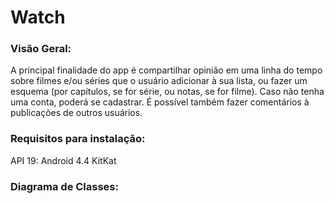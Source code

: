 # Watch

### Visão Geral:

A principal finalidade do app é compartilhar opinião em uma linha do tempo sobre filmes e/ou séries que o usuário adicionar à sua lista, 
ou fazer um esquema (por capítulos, se for série, ou notas, se for filme). 
Caso não tenha uma conta, poderá se cadastrar. É possível também fazer comentários à publicações de outros usuários.

### Requisitos para instalação:
API 19: Android 4.4 KitKat

### Diagrama de Classes:

